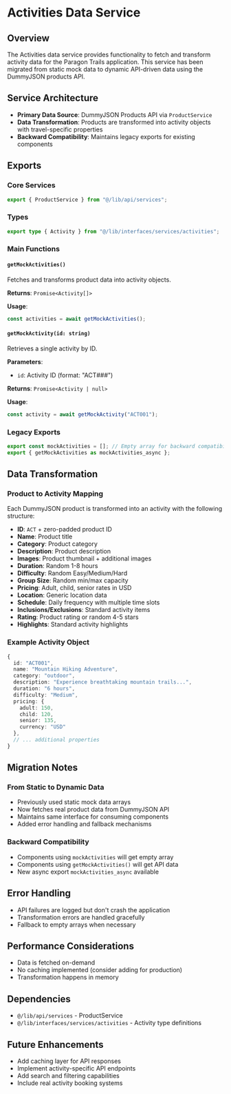 # Activities Data Service

## Overview
The Activities data service provides functionality to fetch and transform activity data for the Paragon Trails application. This service has been migrated from static mock data to dynamic API-driven data using the DummyJSON products API.

## Service Architecture
- **Primary Data Source**: DummyJSON Products API via `ProductService`
- **Data Transformation**: Products are transformed into activity objects with travel-specific properties
- **Backward Compatibility**: Maintains legacy exports for existing components

## Exports

### Core Services
```typescript
export { ProductService } from "@/lib/api/services";
```

### Types
```typescript
export type { Activity } from "@/lib/interfaces/services/activities";
```

### Main Functions

#### `getMockActivities()`
Fetches and transforms product data into activity objects.

**Returns**: `Promise<Activity[]>`

**Usage**:
```typescript
const activities = await getMockActivities();
```

#### `getMockActivity(id: string)`
Retrieves a single activity by ID.

**Parameters**:
- `id`: Activity ID (format: "ACT###")

**Returns**: `Promise<Activity | null>`

**Usage**:
```typescript
const activity = await getMockActivity("ACT001");
```

### Legacy Exports
```typescript
export const mockActivities = []; // Empty array for backward compatibility
export { getMockActivities as mockActivities_async };
```

## Data Transformation

### Product to Activity Mapping
Each DummyJSON product is transformed into an activity with the following structure:

- **ID**: `ACT` + zero-padded product ID
- **Name**: Product title
- **Category**: Product category
- **Description**: Product description
- **Images**: Product thumbnail + additional images
- **Duration**: Random 1-8 hours
- **Difficulty**: Random Easy/Medium/Hard
- **Group Size**: Random min/max capacity
- **Pricing**: Adult, child, senior rates in USD
- **Location**: Generic location data
- **Schedule**: Daily frequency with multiple time slots
- **Inclusions/Exclusions**: Standard activity items
- **Rating**: Product rating or random 4-5 stars
- **Highlights**: Standard activity highlights

### Example Activity Object
```typescript
{
  id: "ACT001",
  name: "Mountain Hiking Adventure",
  category: "outdoor",
  description: "Experience breathtaking mountain trails...",
  duration: "6 hours",
  difficulty: "Medium",
  pricing: {
    adult: 150,
    child: 120,
    senior: 135,
    currency: "USD"
  },
  // ... additional properties
}
```

## Migration Notes

### From Static to Dynamic Data
- Previously used static mock data arrays
- Now fetches real product data from DummyJSON API
- Maintains same interface for consuming components
- Added error handling and fallback mechanisms

### Backward Compatibility
- Components using `mockActivities` will get empty array
- Components using `getMockActivities()` will get API data
- New async export `mockActivities_async` available

## Error Handling
- API failures are logged but don't crash the application
- Transformation errors are handled gracefully
- Fallback to empty arrays when necessary

## Performance Considerations
- Data is fetched on-demand
- No caching implemented (consider adding for production)
- Transformation happens in memory

## Dependencies
- `@/lib/api/services` - ProductService
- `@/lib/interfaces/services/activities` - Activity type definitions

## Future Enhancements
- Add caching layer for API responses
- Implement activity-specific API endpoints
- Add search and filtering capabilities
- Include real activity booking systems
